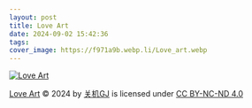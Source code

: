 ```yaml
---
layout: post
title: Love Art
date: 2024-09-02 15:42:36
tags:
cover_image: https://f971a9b.webp.li/Love_art.webp
---
```


[![Love Art](https://f971a9b.webp.li/Love_art.webp)](https://pic.guanjigj.green/Love_art.webp)

[Love Art](https://guanjigj.green/Love-Art) © 2024 by [关机GJ](https://guanjigj.green) is licensed under [CC BY-NC-ND 4.0](https://creativecommons.org/licenses/by-nc-nd/4.0/)